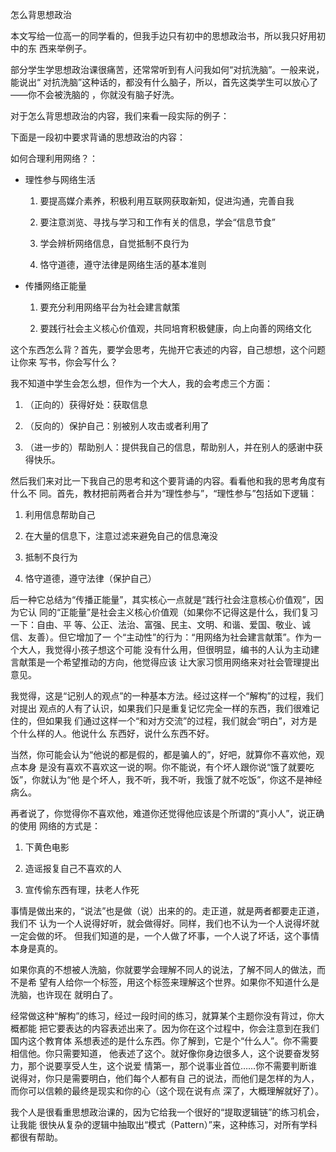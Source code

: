     
怎么背思想政治

本文写给一位高一的同学看的，但我手边只有初中的思想政治书，所以我只好用初中的东
西来举例子。

部分学生学思想政治课很痛苦，还常常听到有人问我如何“对抗洗脑”。一般来说，能说出“
对抗洗脑”这种话的，都没有什么脑子，所以，首先这类学生可以放心了——你不会被洗脑的
，你就没有脑子好洗。

对于怎么背思想政治的内容，我们来看一段实际的例子：

下面是一段初中要求背诵的思想政治的内容：

如何合理利用网络？：

* 理性参与网络生活

  1. 要提高媒介素养，积极利用互联网获取新知，促进沟通，完善自我

  2. 要注意浏览、寻找与学习和工作有关的信息，学会“信息节食”

  3. 学会辨析网络信息，自觉抵制不良行为

  4. 恪守道德，遵守法律是网络生活的基本准则

* 传播网络正能量

  1. 要充分利用网络平台为社会建言献策

  2. 要践行社会主义核心价值观，共同培育积极健康，向上向善的网络文化

这个东西怎么背？首先，要学会思考，先抛开它表述的内容，自己想想，这个问题让你来
写书，你会写什么？

我不知道中学生会怎么想，但作为一个大人，我的会考虑三个方面：

1. （正向的）获得好处：获取信息

2. （反向的）保护自己：别被别人攻击或者利用了

3. （进一步的）帮助别人：提供我自己的信息，帮助别人，并在别人的感谢中获得快乐。
  
然后我们来对比一下我自己的思考和这个要背诵的内容。看看他和我的思考角度有什么不
同。首先，教材把前两者合并为“理性参与”，“理性参与”包括如下逻辑：

1. 利用信息帮助自己

2. 在大量的信息下，注意过滤来避免自己的信息淹没

3. 抵制不良行为

4. 恪守道德，遵守法律（保护自己）

后一种它总结为“传播正能量”，其实核心一点就是“践行社会注意核心价值观”，因为它认
同的“正能量”是社会主义核心价值观（如果你不记得这是什么，我们复习一下：自由、平
等、公正、法治、富强、民主、文明、和谐、爱国、敬业、诚信、友善）。但它增加了一
个“主动性”的行为：“用网络为社会建言献策”。作为一个大人，我觉得小孩子想这个可能
没有什么用，但很明显，编书的人认为主动建言献策是一个希望推动的方向，他觉得应该
让大家习惯用网络来对社会管理提出意见。

我觉得，这是“记别人的观点”的一种基本方法。经过这样一个“解构”的过程，我们对提出
观点的人有了认识，如果我们只是重复记忆完全一样的东西，我们很难记住的，但如果我
们通过这样一个“和对方交流”的过程，我们就会“明白”，对方是个什么样的人。他说什么
东西好，说什么东西不好。

当然，你可能会认为“他说的都是假的，都是骗人的”，好吧，就算你不喜欢他，观点本身
是没有喜欢不喜欢这一说的啊。你不能说，有个坏人跟你说“饿了就要吃饭”，你就认为“他
是个坏人，我不听，我不听，我饿了就不吃饭”，你这不是神经病么。

再者说了，你觉得你不喜欢他，难道你还觉得他应该是个所谓的“真小人”，说正确的使用
网络的方式是：

1. 下黄色电影

2. 造谣报复自己不喜欢的人

3. 宣传偷东西有理，扶老人作死

事情是做出来的，“说法”也是做（说）出来的的。走正道，就是两者都要走正道，我们不
认为一个人说得好听，就会做得好。同样，我们也不认为一个人说得坏就一定会做的坏。
但我们知道的是，一个人做了坏事，一个人说了坏话，这个事情本身是真的。

如果你真的不想被人洗脑，你就要学会理解不同人的说法，了解不同人的做法，而不是希
望有人给你一个标签，用这个标签来理解这个世界。如果你不知道什么是洗脑，也许现在
就明白了。

经常做这种“解构”的练习，经过一段时间的练习，就算某个主题你没有背过，你大概都能
把它要表达的内容表述出来了。因为你在这个过程中，你会注意到在我们国内这个教育体
系想表述的是什么东西。你了解到，它是个“什么人”。你不需要相信他。你只需要知道，
他表述了这个。就好像你身边很多人，这个说要奋发努力，那个说要享受人生，这个说爱
情第一，那个说事业首位……你不需要判断谁说得对，你只是需要明白，他们每个人都有自
己的说法，而他们是怎样的为人，而你可以信赖的最终是现实和你的心（这个现在说有点
深了，大概理解就好了）。

我个人是很看重思想政治课的，因为它给我一个很好的“提取逻辑链”的练习机会，让我能
很快从复杂的逻辑中抽取出“模式（Pattern）”来，这种练习，对所有学科都很有帮助。

